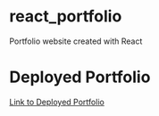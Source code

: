 # react_portfolio
Portfolio website created with React

# Deployed Portfolio
[Link to Deployed Portfolio](https://murmuring-woodland-09441.herokuapp.com/)

